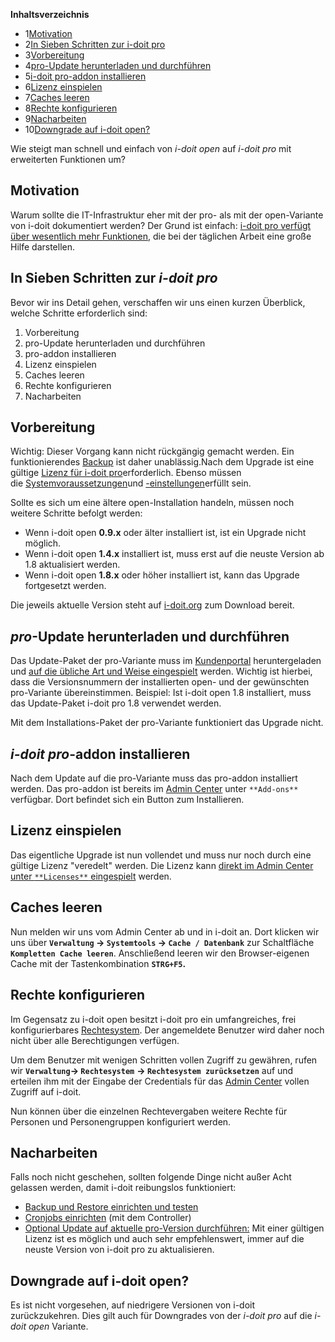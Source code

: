 **Inhaltsverzeichnis**

*   1[Motivation](#Upgradevonidoitopenaufpro-Motivation)
*   2[In Sieben Schritten zur i-doit pro](#Upgradevonidoitopenaufpro-InSiebenSchrittenzuri-doitpro)
*   3[Vorbereitung](#Upgradevonidoitopenaufpro-Vorbereitung)
*   4[pro-Update herunterladen und durchführen](#Upgradevonidoitopenaufpro-pro-Updateherunterladenunddurchführen)
*   5[i-doit pro-addon installieren](#Upgradevonidoitopenaufpro-i-doitpro-addoninstallieren)
*   6[Lizenz einspielen](#Upgradevonidoitopenaufpro-Lizenzeinspielen)
*   7[Caches leeren](#Upgradevonidoitopenaufpro-Cachesleeren)
*   8[Rechte konfigurieren](#Upgradevonidoitopenaufpro-Rechtekonfigurieren)
*   9[Nacharbeiten](#Upgradevonidoitopenaufpro-Nacharbeiten)
*   10[Downgrade auf i-doit open?](#Upgradevonidoitopenaufpro-Downgradeaufi-doitopen?)

Wie steigt man schnell und einfach von _i-doit open_ auf _i-doit pro_ mit erweiterten Funktionen um?

Motivation
----------

Warum sollte die IT-Infrastruktur eher mit der pro- als mit der open-Variante von i-doit dokumentiert werden? Der Grund ist einfach: [i-doit pro verfügt über wesentlich mehr Funktionen](https://www.i-doit.org/cmdb-it-documentation/), die bei der täglichen Arbeit eine große Hilfe darstellen.

In Sieben Schritten zur _i-doit pro_
------------------------------------

Bevor wir ins Detail gehen, verschaffen wir uns einen kurzen Überblick, welche Schritte erforderlich sind:

1.  Vorbereitung
2.  pro-Update herunterladen und durchführen
3.  pro-addon installieren
4.  Lizenz einspielen
5.  Caches leeren
6.  Rechte konfigurieren
7.  Nacharbeiten

Vorbereitung
------------

Wichtig: Dieser Vorgang kann nicht rückgängig gemacht werden. Ein funktionierendes [Backup](/display/de/Daten+sichern+und+wiederherstellen) ist daher unablässig.Nach dem Upgrade ist eine gültige [Lizenz für i-doit pro](/display/de/Lizenz+aktivieren)erforderlich. Ebenso müssen die [Systemvoraussetzungen](/display/de/Systemvoraussetzungen)und [\-einstellungen](/display/de/Systemeinstellungen)erfüllt sein.

Sollte es sich um eine ältere open-Installation handeln, müssen noch weitere Schritte befolgt werden:

*   Wenn i-doit open **0.9.x** oder älter installiert ist, ist ein Upgrade nicht möglich.
*   Wenn i-doit open **1.4.x** installiert ist, muss erst auf die neuste Version ab 1.8 aktualisiert werden.
*   Wenn i-doit open **1.8.x** oder höher installiert ist, kann das Upgrade fortgesetzt werden.

Die jeweils aktuelle Version steht auf [i-doit.org](http://i-doit.org/) zum Download bereit.

_pro_\-Update herunterladen und durchführen
-------------------------------------------

Das Update-Paket der pro-Variante muss im [Kundenportal](/display/de/Kundenportal) heruntergeladen und [auf die übliche Art und Weise eingespielt](/display/de/Update+einspielen) werden. Wichtig ist hierbei, dass die Versionsnummern der installierten open- und der gewünschten pro-Variante übereinstimmen. Beispiel: Ist i-doit open 1.8 installiert, muss das Update-Paket i-doit pro 1.8 verwendet werden.

Mit dem Installations-Paket der pro-Variante funktioniert das Upgrade nicht.

_i-doit pro_\-addon installieren
--------------------------------

Nach dem Update auf die pro-Variante muss das pro-addon installiert werden. Das pro-addon ist bereits im [Admin Center](/display/de/Admin+Center) unter `**Add-ons**` verfügbar. Dort befindet sich ein Button zum Installieren.

Lizenz einspielen
-----------------

Das eigentliche Upgrade ist nun vollendet und muss nur noch durch eine gültige Lizenz "veredelt" werden. Die Lizenz kann [direkt im Admin Center unter `**Licenses**` eingespielt](/display/de/Lizenz+aktivieren) werden.

Caches leeren
-------------

Nun melden wir uns vom Admin Center ab und in i-doit an. Dort klicken wir uns über **`Verwaltung` → `Systemtools` → `Cache / Datenbank`** zur Schaltfläche **`Kompletten Cache leeren`**. Anschließend leeren wir den Browser-eigenen Cache mit der Tastenkombination **`STRG+F5`.**

Rechte konfigurieren
--------------------

Im Gegensatz zu i-doit open besitzt i-doit pro ein umfangreiches, frei konfigurierbares [Rechtesystem](/display/de/Rechteverwaltung). Der angemeldete Benutzer wird daher noch nicht über alle Berechtigungen verfügen.

Um dem Benutzer mit wenigen Schritten vollen Zugriff zu gewähren, rufen wir **`Verwaltung`→ `Rechtesystem`** **→ `Rechtesystem zurücksetzen`** auf und erteilen ihm mit der Eingabe der Credentials für das [Admin Center](/display/de/Admin+Center) vollen Zugriff auf i-doit.

Nun können über die einzelnen Rechtevergaben weitere Rechte für Personen und Personengruppen konfiguriert werden.

Nacharbeiten
------------

Falls noch nicht geschehen, sollten folgende Dinge nicht außer Acht gelassen werden, damit i-doit reibungslos funktioniert:

*   [Backup und Restore einrichten und testen](/display/de/Daten+sichern+und+wiederherstellen)
*   [Cronjobs einrichten](/display/de/CLI) (mit dem Controller)
*   [Optional Update auf aktuelle pro-Version durchführen:](/display/de/Update+einspielen) Mit einer gültigen Lizenz ist es möglich und auch sehr empfehlenswert, immer auf die neuste Version von i-doit pro zu aktualisieren.  
    

Downgrade auf i-doit open?
--------------------------

Es ist nicht vorgesehen, auf niedrigere Versionen von i-doit zurückzukehren. Dies gilt auch für Downgrades von der _i-doit pro_ auf die _i-doit open_ Variante.